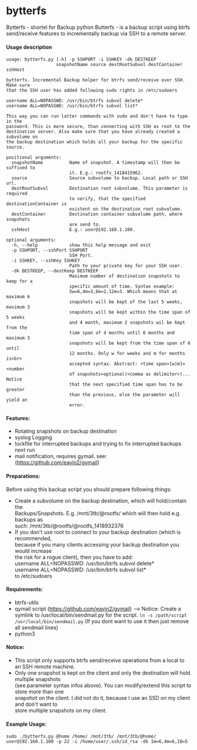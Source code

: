 bytterfs
========
Bytterfs - shortel for Backup python Butterfs - is a backup script using btrfs send/receive features to incrementally backup
via SSH to a remote server.

####  Usage description
```
usage: bytterfs.py [-h] -p SSHPORT -i SSHKEY -dk DESTKEEP
                   snapshotName source destRootSubvol destContainer sshHost

bytterfs. Incremental Backup helper for btrfs send/receive over SSH. Make sure
that the SSH user has added following sudo rights in /etc/sudoers

username ALL=NOPASSWD: /usr/bin/btrfs subvol delete*
username ALL=NOPASSWD: /usr/bin/btrfs subvol list*

This way you can run latter commands with sudo and don't have to type in the
password. This is more secure, than connecting with SSH as root to the
destination server. Also make sure that you have already created a subvolume on
the backup destination which holds all your backup for the specific source.

positional arguments:
  snapshotName          Name of snapshot. A timestamp will then be suffixed to
                        it. E.g.: rootfs_1418415962.
  source                Source subvolume to backup. Local path or SSH url.
  destRootSubvol        Destination root subvolume. This parameter is required
                        to verify, that the specified destinationContainer is
                        existent on the destination root subvolume.
  destContainer         Destination container subvolume path, where snapshots
                        are send to.
  sshHost               E.g.: user@192.168.1.100.

optional arguments:
  -h, --help            show this help message and exit
  -p SSHPORT, --sshPort SSHPORT
                        SSH Port.
  -i SSHKEY, --sshKey SSHKEY
                        Path to your private key for your SSH user.
  -dk DESTKEEP, --destKeep DESTKEEP
                        Maximum number of destination snapshots to keep for a
                        specific amount of time. Syntax example:
                        5w=6,4m=3,6m=2,12m=3. Which means that at maximum 6
                        snapshots will be kept of the last 5 weeks, maximum 3  
                        snapshots will be kept within the time span of 5 weeks
                        and 4 month, maximum 2 snapshots wil be kept from the
                        time span of 4 months until 6 months and maximum 3
                        snapshots will be kept from the time span of 6 until
                        12 months. Only w for weeks and m for months is<br>
                        accepted syntax. Abstract: <time span>[w|m]= <number
                        of snapshots>optional(<comma as delimiter>)... Notice
                        that the next specified time span has to be greater
                        than the previous, else the parameter will yield an
                        error.
```          

#### Features:
- Rotating snapshots on backup destination
- syslog Logging
- lockfile for interrupted backups and trying to fix interrupted backups next run
- mail notification, requires gymail. see: (https://github.com/eayin2/gymail) <br>

#### Preparations:<br>
Before using this backup script you should prepare following things:<br>
- Create a subvolume on the backup destination, which will hold/contain the <br>
   Backups/Snapshots. E.g. /mnt/3tb/@rootfs/  which will then hold e.g. backups as <br>
   such: /mnt/3tb/@rootfs/@rootfs_1418932376   <br>
- If you don't use root to connect to your backup destination (which is recommended,  <br>
   because if you many clients accessing your backup destination you would increase  <br>
   the risk for a rogue client), then you have to add: <br>
   username ALL=NOPASSWD: /usr/bin/btrfs subvol delete*<br>
   username ALL=NOPASSWD: /usr/bin/btrfs subvol list*<br>
   to /etc/sudoers<br>

#### Requirements: <br>
- btrfs-utils
- qymail script (https://github.com/eayin2/gymail) 
  --> Notice: Create a symlink to /usr/local/bin/sendmail.py for the script. `ln -s /path/script /usr/local/bin/sendmail.py`
  (If you dont want to use it then just remove all sendmail lines)
- python3<br>

#### Notice:<br>
- This script only supports btrfs send/receive operations from a local to an SSH remote machine.<br>
- Only one snapshot is kept on the client and only the destination will hold multiple snapshots<br>
  (see parameter syntax infos above). You can modify/extend this script to store more than one<br>
  snapshot on the client. I did not do it, because I use an SSD on my client and don't want to<br>
  store multiple snapshots on my client.<br>

#### Example Usage: <br>
```
sudo ./bytterfs.py @home /home/ /mnt/3tb/ /mnt/3tb/@home/ user@192.168.1.100 -p 22 -i /home/user/.ssh/id_rsa -dk 1m=6,4m=6,10=5
```
<br>
